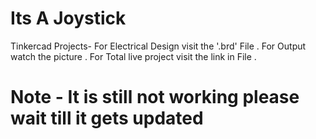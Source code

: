 # Its A Joystick
Tinkercad Projects-
For Electrical Design visit the '.brd' File .
For Output watch the picture .
For Total live project visit the link in File .
# Note - It is still not working please wait till it gets updated